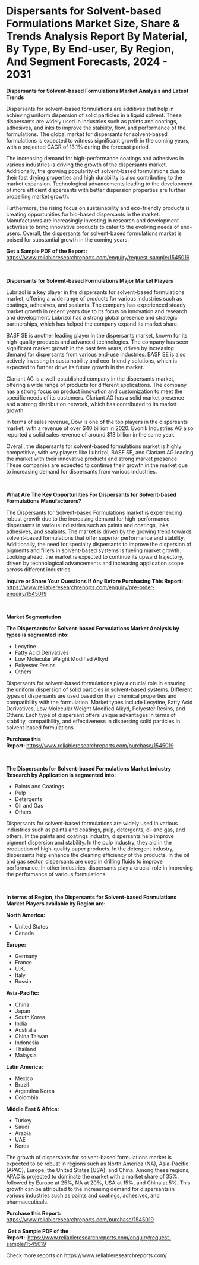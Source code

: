<p><h1>Dispersants for Solvent-based Formulations Market Size, Share & Trends Analysis Report By Material, By Type, By End-user, By Region, And Segment Forecasts, 2024 - 2031</h1></p><p><strong>Dispersants for Solvent-based Formulations Market Analysis and Latest Trends</strong></p>
<p><p>Dispersants for solvent-based formulations are additives that help in achieving uniform dispersion of solid particles in a liquid solvent. These dispersants are widely used in industries such as paints and coatings, adhesives, and inks to improve the stability, flow, and performance of the formulations. The global market for dispersants for solvent-based formulations is expected to witness significant growth in the coming years, with a projected CAGR of 13.1% during the forecast period.</p><p>The increasing demand for high-performance coatings and adhesives in various industries is driving the growth of the dispersants market. Additionally, the growing popularity of solvent-based formulations due to their fast drying properties and high durability is also contributing to the market expansion. Technological advancements leading to the development of more efficient dispersants with better dispersion properties are further propelling market growth.</p><p>Furthermore, the rising focus on sustainability and eco-friendly products is creating opportunities for bio-based dispersants in the market. Manufacturers are increasingly investing in research and development activities to bring innovative products to cater to the evolving needs of end-users. Overall, the dispersants for solvent-based formulations market is poised for substantial growth in the coming years.</p></p>
<p><strong>Get a Sample PDF of the Report:&nbsp;</strong> <a href="https://www.reliableresearchreports.com/enquiry/request-sample/1545019">https://www.reliableresearchreports.com/enquiry/request-sample/1545019</a></p>
<p>&nbsp;</p>
<p><strong>Dispersants for Solvent-based Formulations Major Market Players</strong></p>
<p><p>Lubrizol is a key player in the dispersants for solvent-based formulations market, offering a wide range of products for various industries such as coatings, adhesives, and sealants. The company has experienced steady market growth in recent years due to its focus on innovation and research and development. Lubrizol has a strong global presence and strategic partnerships, which has helped the company expand its market share.</p><p>BASF SE is another leading player in the dispersants market, known for its high-quality products and advanced technologies. The company has seen significant market growth in the past few years, driven by increasing demand for dispersants from various end-use industries. BASF SE is also actively investing in sustainability and eco-friendly solutions, which is expected to further drive its future growth in the market.</p><p>Clariant AG is a well-established company in the dispersants market, offering a wide range of products for different applications. The company has a strong focus on product innovation and customization to meet the specific needs of its customers. Clariant AG has a solid market presence and a strong distribution network, which has contributed to its market growth.</p><p>In terms of sales revenue, Dow is one of the top players in the dispersants market, with a revenue of over $40 billion in 2020. Evonik Industries AG also reported a solid sales revenue of around $13 billion in the same year.</p><p>Overall, the dispersants for solvent-based formulations market is highly competitive, with key players like Lubrizol, BASF SE, and Clariant AG leading the market with their innovative products and strong market presence. These companies are expected to continue their growth in the market due to increasing demand for dispersants from various industries.</p></p>
<p>&nbsp;</p>
<p><strong>What Are The Key Opportunities For Dispersants for Solvent-based Formulations Manufacturers?</strong></p>
<p><p>The Dispersants for Solvent-based Formulations market is experiencing robust growth due to the increasing demand for high-performance dispersants in various industries such as paints and coatings, inks, adhesives, and sealants. The market is driven by the growing trend towards solvent-based formulations that offer superior performance and stability. Additionally, the need for specialty dispersants to improve the dispersion of pigments and fillers in solvent-based systems is fueling market growth. Looking ahead, the market is expected to continue its upward trajectory, driven by technological advancements and increasing application scope across different industries.</p></p>
<p><strong>Inquire or Share Your Questions If Any Before Purchasing This Report:</strong> <a href="https://www.reliableresearchreports.com/enquiry/pre-order-enquiry/1545019">https://www.reliableresearchreports.com/enquiry/pre-order-enquiry/1545019</a></p>
<p>&nbsp;</p>
<p><strong>Market Segmentation</strong></p>
<p><strong>The Dispersants for Solvent-based Formulations Market Analysis by types is segmented into:</strong></p>
<p><ul><li>Lecytine</li><li>Fatty Acid Derivatives</li><li>Low Molecular Weight Modified Alkyd</li><li>Polyester Resins</li><li>Others</li></ul></p>
<p><p>Dispersants for solvent-based formulations play a crucial role in ensuring the uniform dispersion of solid particles in solvent-based systems. Different types of dispersants are used based on their chemical properties and compatibility with the formulation. Market types include Lecytine, Fatty Acid Derivatives, Low Molecular Weight Modified Alkyd, Polyester Resins, and Others. Each type of dispersant offers unique advantages in terms of stability, compatibility, and effectiveness in dispersing solid particles in solvent-based formulations.</p></p>
<p><strong>Purchase this Report:&nbsp;</strong><a href="https://www.reliableresearchreports.com/purchase/1545019">https://www.reliableresearchreports.com/purchase/1545019</a></p>
<p>&nbsp;</p>
<p><strong>The Dispersants for Solvent-based Formulations Market Industry Research by Application is segmented into:</strong></p>
<p><ul><li>Paints and Coatings</li><li>Pulp</li><li>Detergents</li><li>Oil and Gas</li><li>Others</li></ul></p>
<p><p>Dispersants for solvent-based formulations are widely used in various industries such as paints and coatings, pulp, detergents, oil and gas, and others. In the paints and coatings industry, dispersants help improve pigment dispersion and stability. In the pulp industry, they aid in the production of high-quality paper products. In the detergent industry, dispersants help enhance the cleaning efficiency of the products. In the oil and gas sector, dispersants are used in drilling fluids to improve performance. In other industries, dispersants play a crucial role in improving the performance of various formulations.</p></p>
<p>&nbsp;</p>
<p><strong>In terms of Region, the Dispersants for Solvent-based Formulations Market Players available by Region are:</strong></p>
<p>
    <p> <strong> North America: </strong>
        <ul>
            <li>United States</li>
            <li>Canada</li>
        </ul>
        </p> 
    <p> <strong> Europe: </strong>
        <ul>
            <li>Germany</li>
            <li>France</li>
            <li>U.K.</li>
            <li>Italy</li>
            <li>Russia</li>
        </ul>
        </p> 
    <p> <strong> Asia-Pacific: </strong>
        <ul>
            <li>China</li>
            <li>Japan</li>
            <li>South Korea</li>
            <li>India</li>
            <li>Australia</li>
            <li>China Taiwan</li>
            <li>Indonesia</li>
            <li>Thailand</li>
            <li>Malaysia</li>
        </ul>
        </p> 
    <p> <strong> Latin America: </strong>
        <ul>
            <li>Mexico</li>
            <li>Brazil</li>
            <li>Argentina Korea</li>
            <li>Colombia</li>
        </ul>
        </p> 
    <p> <strong> Middle East & Africa: </strong>
        <ul>
            <li>Turkey</li>
            <li>Saudi</li>
            <li>Arabia</li>
            <li>UAE</li>
            <li>Korea</li>
        </ul>
    </p>
    </p>
<p><p>The growth of dispersants for solvent-based formulations market is expected to be robust in regions such as North America (NA), Asia-Pacific (APAC), Europe, the United States (USA), and China. Among these regions, APAC is projected to dominate the market with a market share of 35%, followed by Europe at 25%, NA at 20%, USA at 15%, and China at 5%. This growth can be attributed to the increasing demand for dispersants in various industries such as paints and coatings, adhesives, and pharmaceuticals.</p></p>
<p><strong>Purchase this Report: </strong><a href="https://www.reliableresearchreports.com/purchase/1545019">https://www.reliableresearchreports.com/purchase/1545019</a></p>
<p>&nbsp;<strong>Get a Sample PDF of the Report:&nbsp;&nbsp;</strong><a href="https://www.reliableresearchreports.com/enquiry/request-sample/1545019">https://www.reliableresearchreports.com/enquiry/request-sample/1545019</a></p>
<p><strong></strong></p>
<p>Check more reports on https://www.reliableresearchreports.com/</p>